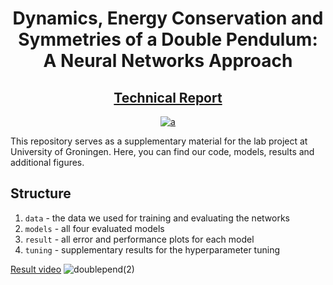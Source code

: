 <div align="center">
<h1>
Dynamics, Energy Conservation and Symmetries of a Double Pendulum: A Neural Networks Approach
</h1>
<h2><a href="https://www.researchgate.net/publication/371987660_Discovering_Dynamics_Conservation_Laws_and_Symmetries_Underlying_a_Double_Pendulum_System_A_Neural_Networks_Approach" target="_blank">Technical Report</a></h2>


[![a](https://img.shields.io/badge/10.13140/RG.2.2.35940.14721-DOI-blue)](https://www.researchgate.net/publication/371987660_Discovering_Dynamics_Conservation_Laws_and_Symmetries_Underlying_a_Double_Pendulum_System_A_Neural_Networks_Approach)
  
</div>



This repository serves as a supplementary material for the lab project at University of Groningen. Here, you can find our code, models, results and additional figures.

## Structure

1. `data` - the data we used for training and evaluating the networks
2. `models` - all four evaluated models
3. `result` - all error and performance plots for each model
4. `tuning` - supplementary results for the hyperparameter tuning

[Result video](https://www.youtube.com/watch?v=lYlx5KUT3to&feature=youtu.be)
![doublepend(2)](https://github.com/fszewczyk/nn-double-pendulum/assets/60960225/a0d69218-28c4-4449-ab48-4a674768f303)
